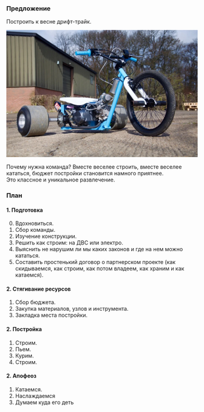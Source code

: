 ### Предложение
Построить к весне дрифт-трайк.

![Trike](trike.jpeg)

Почему нужна команда? Вместе веселее строить, вместе веселее кататься, бюджет постройки становится намного приятнее.  
Это классное и уникальное развлечение.

### План

#### 1. Подготовка
0. Вдохновиться.
1. Сбор команды.
2. Изучение конструкции.
3. Решить как строим: на ДВС или электро.
4. Выяснить не нарушим ли мы каких законов и где на нем можно кататься.
5. Составить простенький договор о партнерском проекте (как скидываемся, как строим, как потом владеем, как храним и как катаемся).

#### 2. Стягивание ресурсов
1. Сбор бюджета.
2. Закупка материалов, узлов и инструмента.
3. Закладка места постройки.

#### 2. Постройка
1. Строим.
2. Пьем.
3. Курим.
4. Строим.

#### 2. Апофеоз
1. Катаемся.
2. Наслаждаемся
3. Думаем куда его деть
